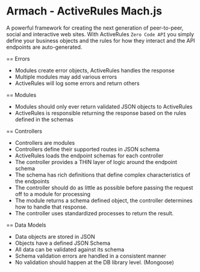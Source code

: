 Armach - ActiveRules Mach.js
============================

A powerful framework for creating the next generation of peer-to-peer, social and interactive web sites.
With ActiveRules `Zero Code API` you simply define your business objects and the rules for how they interact and the API endpoints are auto-generated.

== Errors
* Modules create error objects, ActiveRules handles the response
* Multiple modules may add various errors
* ActiveRules will log some errors and return others

== Modules
* Modules should only ever return validated JSON objects to ActiveRules
* ActiveRules is responsible returning the response based on the rules defined in the schemas

== Controllers
* Controllers are modules
* Controllers define their supported routes in JSON schema
* ActiveRules loads the endpoint schemas for each controller
* The controller provides a THIN layer of logic around the endpoint schema
* The schema has rich definitions that define complex characteristics of the endpoints
* The controller should do  as little as possible before passing the request off to a module for processing
* The module returns a schema defined object, the controller determines how to handle that response.
* The controller uses standardized processes to return the result.

== Data Models
* Data objects are stored in JSON
* Objects have a defined JSON Schema
* All data can be validated against its schema
* Schema validation errors are handled in a consistent manner
* No validation should happen at the DB library level. (Mongoose)




